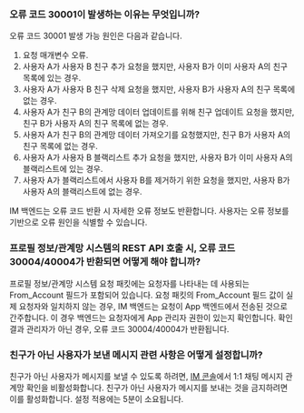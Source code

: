 ### 오류 코드 30001이 발생하는 이유는 무엇입니까?

오류 코드 30001 발생 가능 원인은 다음과 같습니다.
1. 요청 매개변수 오류.
2. 사용자 A가 사용자 B 친구 추가 요청을 했지만, 사용자 B가 이미 사용자 A의 친구 목록에 있는 경우.
3. 사용자 A가 사용자 B 친구 삭제 요청을 했지만, 사용자 B가 사용자 A의 친구 목록에 없는 경우.
4. 사용자 A가 친구 B의 관계망 데이터 업데이트를 위해 친구 업데이트 요청을 했지만, 친구 B가 사용자 A의 친구 목록에 없는 경우.
5. 사용자 A가 친구 B의 관계망 데이터 가져오기를 요청했지만, 친구 B가 사용자 A의 친구 목록에 없는 경우.
6. 사용자 A가 사용자 B 블랙리스트 추가 요청을 했지만, 사용자 B가 이미 사용자 A의 블랙리스트에 있는 경우.
7. 사용자 A가 블랙리스트에서 사용자 B를 제거하기 위한 요청을 했지만, 사용자 B가 사용자 A의 블랙리스트에 없는 경우.

IM 백엔드는 오류 코드 반환 시 자세한 오류 정보도 반환합니다. 사용자는 오류 정보를 기반으로 오류 원인을 식별할 수 있습니다.

### 프로필 정보/관계망 시스템의 REST API 호출 시, 오류 코드 30004/40004가 반환되면 어떻게 해야 합니까?

프로필 정보/관계망 시스템 요청 패킷에는 요청자를 나타내는 데 사용되는 From_Account 필드가 포함되어 있습니다. 요청 패킷의 From_Account 필드 값이 실제 요청자와 일치하지 않는 경우, IM 백엔드는 요청이 App 백엔드에서 전송된 것으로 간주합니다. 이 경우 백엔드는 요청자에게 App 관리자 권한이 있는지 확인합니다. 확인 결과 관리자가 아닌 경우, 오류 코드 30004/40004가 반환됩니다.

### 친구가 아닌 사용자가 보낸 메시지 관련 사항은 어떻게 설정합니까?

친구가 아닌 사용자가 메시지를 보낼 수 있도록 하려면, [IM 콘솔](https://console.cloud.tencent.com/im)에서 1:1 채팅 메시지 관계망 확인을 비활성화합니다. 친구가 아닌 사용자가 메시지를 보내는 것을 금지하려면 이를 활성화합니다. 설정 적용에는 5분이 소요됩니다.
